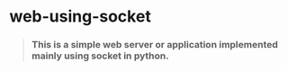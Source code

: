# web-using-socket

> ### This is a simple web server or application implemented mainly using socket in python.